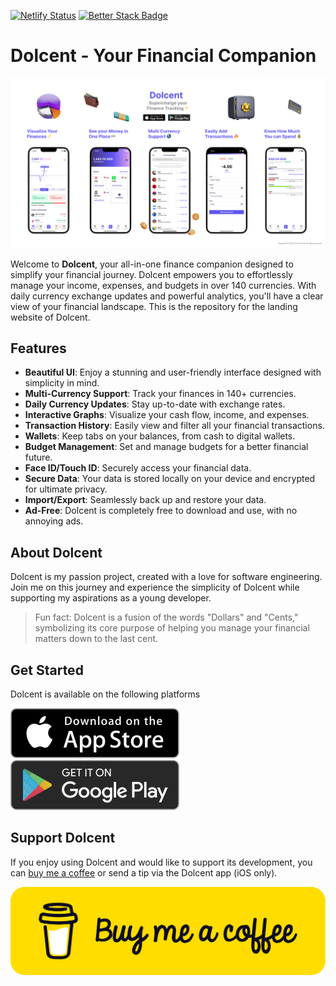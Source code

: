 [![Netlify Status](https://api.netlify.com/api/v1/badges/6d73d7f2-e4e6-474f-8d95-e1c631e5e54c/deploy-status)](https://app.netlify.com/sites/dolcent/deploys)
[![Better Stack Badge](https://uptime.betterstack.com/status-badges/v1/monitor/upte.svg)](https://uptime.betterstack.com/?utm_source=status_badge)

# Dolcent - Your Financial Companion

![Marketing](https://github.com/keiloktql/dolcent-landing/blob/master/public/assets/marketing/marketing-github.png?raw=true)

Welcome to **Dolcent**, your all-in-one finance companion designed to simplify your financial journey. Dolcent empowers you to effortlessly manage your income, expenses, and budgets in over 140 currencies. With daily currency exchange updates and powerful analytics, you'll have a clear view of your financial landscape. This is the repository for the landing website of Dolcent.

## Features

- **Beautiful UI**: Enjoy a stunning and user-friendly interface designed with simplicity in mind.
- **Multi-Currency Support**: Track your finances in 140+ currencies.
- **Daily Currency Updates**: Stay up-to-date with exchange rates.
- **Interactive Graphs**: Visualize your cash flow, income, and expenses.
- **Transaction History**: Easily view and filter all your financial transactions.
- **Wallets**: Keep tabs on your balances, from cash to digital wallets.
- **Budget Management**: Set and manage budgets for a better financial future.
- **Face ID/Touch ID**: Securely access your financial data.
- **Secure Data**: Your data is stored locally on your device and encrypted for ultimate privacy.
- **Import/Export**: Seamlessly back up and restore your data.
- **Ad-Free**: Dolcent is completely free to download and use, with no annoying ads.

## About Dolcent

Dolcent is my passion project, created with a love for software engineering. Join me on this journey and experience the simplicity of Dolcent while supporting my aspirations as a young developer.

> Fun fact: Dolcent is a fusion of the words "Dollars" and "Cents," symbolizing its core purpose of helping you manage your financial matters down to the last cent.

## Get Started

Dolcent is available on the following platforms

[![Download on the App Store](https://github.com/keiloktql/dolcent-landing/blob/master/public/assets/get-it-on/ios-badge.png?raw=true)](https://apps.apple.com/us/app/dolcent/id6466705209) [![Get it on Google Play](https://github.com/keiloktql/dolcent-landing/blob/master/public/assets/get-it-on/android-badge.png?raw=true)](https://play.google.com/store/apps/details?id=com.kl.dolcent)

## Support Dolcent

If you enjoy using Dolcent and would like to support its development, you can [buy me a coffee](https://www.buymeacoffee.com/keiloktql) or send a tip via the Dolcent app (iOS only).

[![Buy me a coffee](https://github.com/keiloktql/dolcent-landing/blob/master/public/assets/marketing/bmc-button.png?raw=true)](https://www.buymeacoffee.com/keiloktql)
